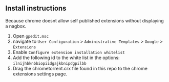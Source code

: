 ## Install instructions


Because chrome doesnt allow self published extensions without displaying a nagbox.

1. Open `gpedit.msc`
2. navigate to `User Configuration` > `Administrative Templates` > `Google` > `Extensions`
3. Enable `Configure extension installation whitelist`
4. Add the following id to the white list in the options: `ilnijhbknbbiopiidgajkbnipdgpilbb`
5. Drag the chrometorrent.crx file found in this repo to the chrome extensions settings page.

